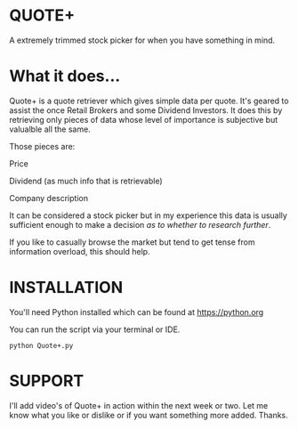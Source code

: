 # QUOTE+
A extremely trimmed stock picker for when you have something in mind.

# What it does...

Quote+ is a quote retriever which gives simple data per quote. It's geared to assist the once Retail Brokers and some Dividend Investors.
It does this by retrieving only pieces of data whose level of importance is subjective but valualble all the same. 

Those pieces are:

Price

Dividend (as much info that is retrievable)

Company description

It can be considered a stock picker but in my experience this data is usually sufficient enough to make a decision *as to whether to research further*.

If you like to casually browse the market but tend to get tense from information overload, this should help.

# INSTALLATION

You'll need Python installed which can be found at https://python.org

You can run the script via your terminal or IDE.

    python Quote+.py

# SUPPORT

I'll add video's of Quote+ in action within the next week or two.
Let me know what you like or dislike or if you want something more added. Thanks.
